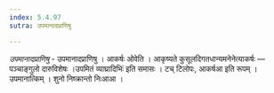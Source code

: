 ```yaml
---
index: 5.4.97
sutra: उपमानादप्राणिषु

---
```

_उपमानादप्राणिषु_ - उपमानादप्राणिषु । आकर्षः ओवेति । आकृष्यते कुसूलदिगतधान्यमनेनेत्याकर्षः — पञ्चाङ्गुलो दारुविशेषः ।उपमितं व्याघ्रादिभिः॑ इति समासः । टच् टिलोपः, आकर्षआ इति रूपम् । उपमानात्किम्  । शुनो निष्क्रान्तो निःआआ ।